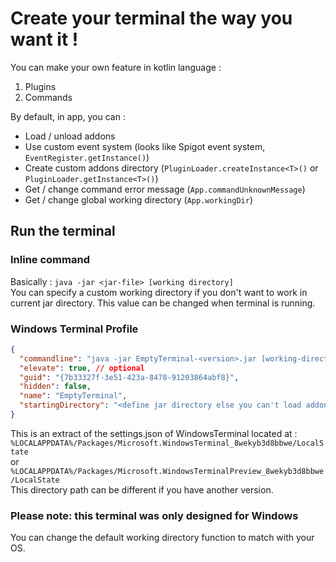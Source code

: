 # Create your terminal the way you want it !

You can make your own feature in kotlin language :
1. Plugins
2. Commands

By default, in app, you can :
- Load / unload addons
- Use custom event system (looks like Spigot event system, `EventRegister.getInstance()`)
- Create custom addons directory (`PluginLoader.createInstance<T>()` or `PluginLoader.getInstance<T>()`)
- Get / change command error message (`App.commandUnknownMessage`)
- Get / change global working directory (`App.workingDir`)


## Run the terminal

### Inline command

Basically : `java -jar <jar-file> [working directory]`<br>
You can specify a custom working directory if you don't want to work in current jar directory.
This value can be changed when terminal is running.

### Windows Terminal Profile

```JSON
{
  "commandline": "java -jar EmptyTerminal-<version>.jar [working-directory]",
  "elevate": true, // optional
  "guid": "{7b33327f-3e51-423a-8478-91203864abf8}",
  "hidden": false,
  "name": "EmptyTerminal",
  "startingDirectory": "<define jar directory else you can't load addons>"
}
```
This is an extract of the settings.json of WindowsTerminal located at :<br>
`%LOCALAPPDATA%/Packages/Microsoft.WindowsTerminal_8wekyb3d8bbwe/LocalState`<br>
or<br>
`%LOCALAPPDATA%/Packages/Microsoft.WindowsTerminalPreview_8wekyb3d8bbwe/LocalState`<br>
This directory path can be different if you have another version.

### Please note: this terminal was only designed for Windows
You can change the default working directory function to match with your OS.
